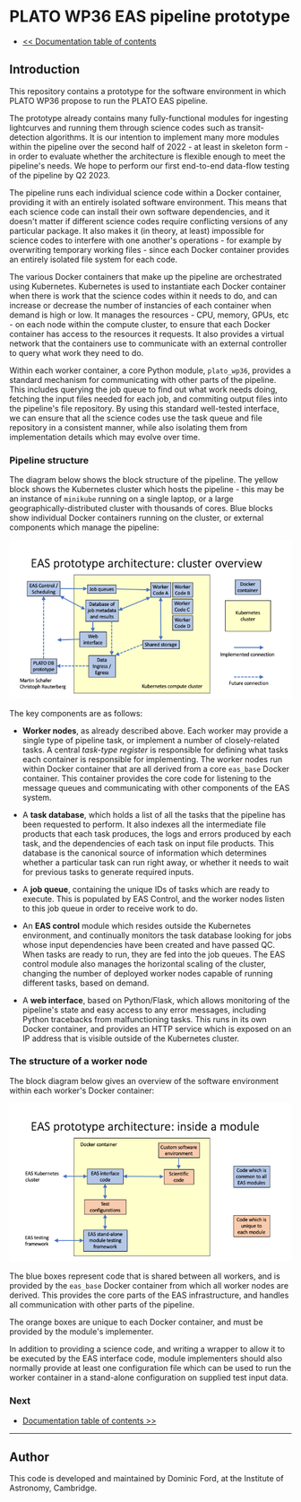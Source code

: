 # PLATO WP36 EAS pipeline prototype

* [<< Documentation table of contents](docs/contents.md)

## Introduction

This repository contains a prototype for the software environment in which PLATO WP36 propose to run the PLATO EAS pipeline.

The prototype already contains many fully-functional modules for ingesting lightcurves and running them through science codes such as transit-detection algorithms. It is our intention to implement many more modules within the pipeline over the second half of 2022 - at least in skeleton form - in order to evaluate whether the architecture is flexible enough to meet the pipeline's needs. We hope to perform our first end-to-end data-flow testing of the pipeline by Q2 2023.

The pipeline runs each individual science code within a Docker container, providing it with an entirely isolated software environment. This means that each science code can install their own software dependencies, and it doesn't matter if different science codes require conflicting versions of any particular package. It also makes it (in theory, at least) impossible for science codes to interfere with one another's operations - for example by overwriting temporary working files - since each Docker container provides an entirely isolated file system for each code.

The various Docker containers that make up the pipeline are orchestrated using Kubernetes. Kubernetes is used to instantiate each Docker container when there is work that the science codes within it needs to do, and can increase or decrease the number of instancies of each container when demand is high or low. It manages the resources - CPU, memory, GPUs, etc - on each node within the compute cluster, to ensure that each Docker container has access to the resources it requests. It also provides a virtual network that the containers use to communicate with an external controller to query what work they need to do.

Within each worker container, a core Python module, `plato_wp36`, provides a standard mechanism for communicating with other parts of the pipeline. This includes querying the job queue to find out what work needs doing, fetching the input files needed for each job, and commiting output files into the pipeline's file repository. By using this standard well-tested interface, we can ensure that all the science codes use the task queue and file repository in a consistent manner, while also isolating them from implementation details which may evolve over time.

### Pipeline structure

The diagram below shows the block structure of the pipeline. The yellow block shows the Kubernetes cluster which hosts the pipeline - this may be an instance of `minikube` running on a single laptop, or a large geographically-distributed cluster with thousands of cores. Blue blocks show individual Docker containers running on the cluster, or external components which manage the pipeline:

![The prototype pipeline structure](docs/kubenetes_structure.png)

The key components are as follows:

* **Worker nodes**, as already described above. Each worker may provide a single type of pipeline task, or implement a number of closely-related tasks. A central *task-type register* is responsible for defining what tasks each container is responsible for implementing. The worker nodes run within Docker container that are all derived from a core `eas_base` Docker container. This container provides the core code for listening to the message queues and communicating with other components of the EAS system.

* A **task database**, which holds a list of all the tasks that the pipeline has been requested to perform. It also indexes all the intermediate file products that each task produces, the logs and errors produced by each task, and the dependencies of each task on input file products. This database is the canonical source of information which determines whether a particular task can run right away, or whether it needs to wait for previous tasks to generate required inputs.

* A **job queue**, containing the unique IDs of tasks which are ready to execute. This is populated by EAS Control, and the worker nodes listen to this job queue in order to receive work to do.

* An **EAS control** module which resides outside the Kubernetes environment, and continually monitors the task database
  looking for jobs whose input dependencies have been created and have passed QC. When tasks are ready to run, they are
  fed into the job queues. The EAS control module also manages the horizontal scaling of the cluster, changing the
  number of deployed worker nodes capable of running different tasks, based on demand.

* A **web interface**, based on Python/Flask, which allows monitoring of the pipeline's state and easy access to any error messages, including Python tracebacks from malfunctioning tasks. This runs in its own Docker container, and provides an HTTP service which is exposed on an IP address that is visible outside of the Kubernetes cluster.

### The structure of a worker node

The block diagram below gives an overview of the software environment within each worker's Docker container:

![The prototype pipeline structure](docs/container_structure.png)

The blue boxes represent code that is shared between all workers, and is provided by the `eas_base` Docker container from which all worker nodes are derived. This provides the core parts of the EAS infrastructure, and handles all communication with other parts of the pipeline.

The orange boxes are unique to each Docker container, and must be provided by the module's implementer.

In addition to providing a science code, and writing a wrapper to allow it to be executed by the EAS interface code, module implementers should also normally provide at least one configuration file which can be used to run the worker container in a stand-alone configuration on supplied test input data.

### Next

* [Documentation table of contents >>](docs/contents.md)

---

## Author

This code is developed and maintained by Dominic Ford, at the Institute of Astronomy, Cambridge.
